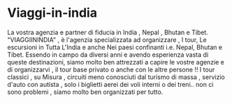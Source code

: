 # Viaggi-in-india
La vostra agenzia e partner di fiducia in India , Nepal , Bhutan e Tibet. "VIAGGIININDIA" , è l'agenzia specializzata ad organizzare , I tour, Le escursioni  in Tutta L'India e anche Nei paesi confinanti i.e. Nepal, Bhutan e Tibet. Essendo in campo da diversi anni e avendo esperienza vasta di queste destinazioni, siamo molto ben attrezzati a capire le vostre agenzie e di organizzarvi , il tour base privato o anche con le altre persone !! I tour classici , su Misura , circuiti meno conosciuti dal turismo di massa , servizio d'auto con autista , solo i biglietti aerei dei voli interni o dei treni.. non ci sono problemi , siamo molto ben organizzati per tutto.
